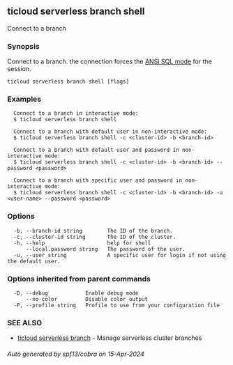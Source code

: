 ## ticloud serverless branch shell

Connect to a branch

### Synopsis

Connect to a branch. 
the connection forces the [ANSI SQL mode](https://dev.mysql.com/doc/refman/8.0/en/sql-mode.html#sqlmode_ansi) for the session.

```
ticloud serverless branch shell [flags]
```

### Examples

```
  Connect to a branch in interactive mode:
  $ ticloud serverless branch shell

  Connect to a branch with default user in non-interactive mode:
  $ ticloud serverless branch shell -c <cluster-id> -b <branch-id>

  Connect to a branch with default user and password in non-interactive mode:
  $ ticloud serverless branch shell -c <cluster-id> -b <branch-id> --password <password>

  Connect to a branch with specific user and password in non-interactive mode:
  $ ticloud serverless branch shell -c <cluster-id> -b <branch-id> -u <user-name> --password <password>
```

### Options

```
  -b, --branch-id string        The ID of the branch.
  -c, --cluster-id string       The ID of the cluster.
  -h, --help                    help for shell
      --local.password string   The password of the user.
  -u, --user string             A specific user for login if not using the default user.
```

### Options inherited from parent commands

```
  -D, --debug            Enable debug mode
      --no-color         Disable color output
  -P, --profile string   Profile to use from your configuration file
```

### SEE ALSO

* [ticloud serverless branch](ticloud_serverless_branch.md)	 - Manage serverless cluster branches

###### Auto generated by spf13/cobra on 15-Apr-2024
